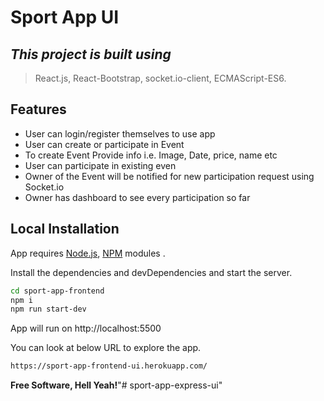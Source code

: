 # Sport App UI
## _This project is built using_

> React.js, React-Bootstrap, socket.io-client, ECMAScript-ES6.

## Features

- User can login/register themselves to use app
- User can create or participate in Event
- To create Event Provide info i.e. Image, Date, price, name etc
- User can participate in existing even
- Owner of the Event will be notified for new participation request using Socket.io
- Owner has dashboard to see every participation so far 

## Local Installation

App requires [Node.js](https://nodejs.org/), [NPM](https://www.npmjs.com/) modules .

Install the dependencies and devDependencies and start the server.

```sh
cd sport-app-frontend
npm i
npm run start-dev
```
App will  run on http://localhost:5500

You can look at below URL to explore the app.

```sh
https://sport-app-frontend-ui.herokuapp.com/
```

**Free Software, Hell Yeah!**"# sport-app-express-ui" 
